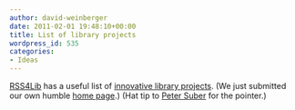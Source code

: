 ```yaml
---
author: david-weinberger
date: 2011-02-01 19:48:10+00:00
title: List of library projects
wordpress_id: 535
categories:
- Ideas
---
```


[RSS4Lib](http://www.rss4lib.com) has a useful list of [innovative library projects](http://www.rss4lib.com/library-labs.html). (We just submitted our own humble [home page](http://www.librarylab.law.harvard.edu/).) (Hat tip to [Peter Suber](http://bit.ly/suber) for the pointer.)

